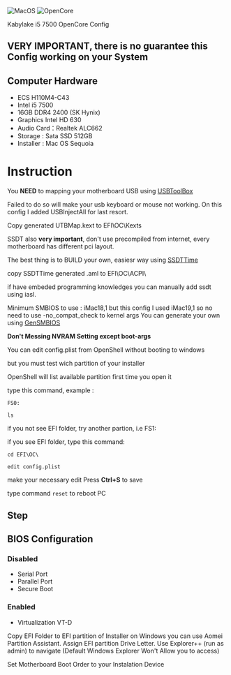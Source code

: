 ![MacOS](https://img.shields.io/badge/-MacOS-grey?logo=macos&logoColor=white&style=plastic)
![OpenCore](https://img.shields.io/badge/-Opencore-blue?logoColor=black&style=plastic)

Kabylake i5 7500 OpenCore Config

## **VERY IMPORTANT**, there is no guarantee this Config working on your System

## Computer Hardware

* ECS H110M4-C43
* Intel i5 7500
* 16GB DDR4 2400 (SK Hynix)
* Graphics Intel HD 630
* Audio Card：Realtek ALC662
* Storage : Sata SSD 512GB
* Installer : Mac OS Sequoia

# Instruction
You **NEED** to mapping your motherboard USB using [USBToolBox](https://github.com/USBToolBox/tool)

Failed to do so will make your usb keyboard or mouse not working. On this config I added USBInjectAll for last resort.

Copy generated UTBMap.kext to EFI\OC\Kexts


SSDT also **very important**, don't use precompiled from internet, every motherboard has different pci layout.


The best thing is to BUILD your own, easiesr way using [SSDTTime](https://github.com/corpnewt/SSDTTime)

copy SSDTTime generated .aml to EFI\OC\ACPI\

if have embeded programming knowledges you can manually add ssdt using iasl.

Minimum SMBIOS to use : iMac18,1 but this config I used iMac19,1 so no need to use -no_compat_check to kernel args
You can generate your own using [GenSMBIOS](https://github.com/corpnewt/GenSMBIOS)

**Don't Messing NVRAM Setting except boot-args**


You can edit config.plist from OpenShell without booting to windows

but you must test wich partition of your installer

OpenShell will list available partition first time you open it

type this command, example :

`` FS0: ``

`` ls ``

if you not see EFI folder, try another partion, i.e FS1:

if you see EFI folder, type this command:

`` cd EFI\OC\ ``

`` edit config.plist ``

make your necessary edit
Press **Ctrl+S** to save

type command ``reset`` to reboot PC


## Step
## BIOS Configuration
### Disabled
* Serial Port
* Parallel Port
* Secure Boot

### Enabled
* Virtualization VT-D

Copy EFI Folder to EFI partition of Installer
on Windows you can use Aomei Partition Assistant. Assign EFI partition Drive Letter.
Use Explorer++ (run as admin) to navigate (Default Windows Explorer Won't Allow you to access)

Set Motherboard Boot Order to your Instalation Device
